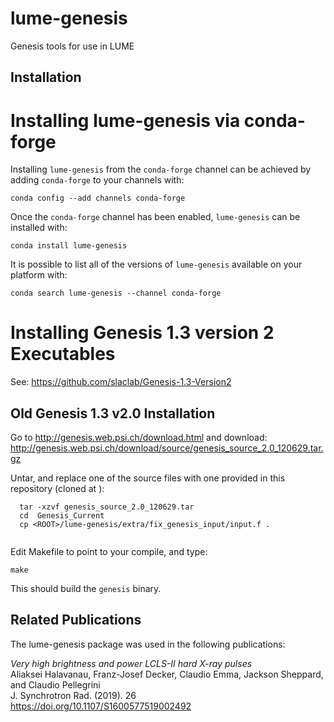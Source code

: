# lume-genesis
Genesis tools for use in LUME


## Installation

Installing lume-genesis via conda-forge
=======================

Installing `lume-genesis` from the `conda-forge` channel can be achieved by adding `conda-forge` to your channels with:

```
conda config --add channels conda-forge
```

Once the `conda-forge` channel has been enabled, `lume-genesis` can be installed with:

```
conda install lume-genesis
```

It is possible to list all of the versions of `lume-genesis` available on your platform with:

```
conda search lume-genesis --channel conda-forge
```

Installing Genesis 1.3 version 2 Executables
============================================
See: https://github.com/slaclab/Genesis-1.3-Version2




## Old Genesis 1.3 v2.0 Installation
Go to <http://genesis.web.psi.ch/download.html> and download:
<http://genesis.web.psi.ch/download/source/genesis_source_2.0_120629.tar.gz>

Untar, and replace one of the source files with one provided in this repository (cloned at <ROOT>):
```
  tar -xzvf genesis_source_2.0_120629.tar
  cd  Genesis_Current
  cp <ROOT>/lume-genesis/extra/fix_genesis_input/input.f .
   
```
Edit Makefile to point to your compile, and type:
```
make
```
This should build the  `genesis` binary.



## Related Publications

The lume-genesis package was used in the following publications:

*Very high brightness and power LCLS-II hard X-ray pulses*\
Aliaksei Halavanau, Franz-Josef Decker, Claudio Emma, Jackson Sheppard, and Claudio Pellegrini\
J. Synchrotron Rad. (2019). 26\
https://doi.org/10.1107/S1600577519002492


